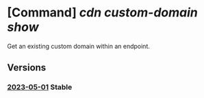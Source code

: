 # [Command] _cdn custom-domain show_

Get an existing custom domain within an endpoint.

## Versions

### [2023-05-01](/Resources/mgmt-plane/L3N1YnNjcmlwdGlvbnMve30vcmVzb3VyY2Vncm91cHMve30vcHJvdmlkZXJzL21pY3Jvc29mdC5jZG4vcHJvZmlsZXMve30vZW5kcG9pbnRzL3t9L2N1c3RvbWRvbWFpbnMve30=/2023-05-01.xml) **Stable**

<!-- mgmt-plane /subscriptions/{}/resourcegroups/{}/providers/microsoft.cdn/profiles/{}/endpoints/{}/customdomains/{} 2023-05-01 -->
